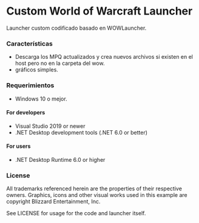 # Custom World of Warcraft Launcher
Launcher custom codificado basado en WOWLauncher.

### Características
* Descarga los MPQ actualizados y crea nuevos archivos si existen en el host pero no en la carpeta del wow.
* gráficos simples.

### Requerimientos
* Windows 10 o mejor.

#### For developers
* Visual Studio 2019 or newer
* .NET Desktop development tools (.NET 6.0 or better)

#### For users
* .NET Desktop Runtime 6.0 or higher

### License
All trademarks referenced herein are the properties of their respective owners. 
Graphics, icons and other visual works used in this example are copyright Blizzard Entertainment, Inc.

See LICENSE for usage for the code and launcher itself.
